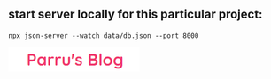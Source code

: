 ## start server locally for this particular project:

```
npx json-server --watch data/db.json --port 8000

```

![parru's blog](image-1.png)
